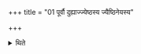 +++
title = "01 पूर्वौ दुह्याज्ज्येष्ठस्य ज्यैष्ठिनेयस्य"

+++

<details><summary>थिते</summary>

1. For (the sacrificer who is) the eldest son, born out of the eldest wife of his father or for one who is a Gataśrī, he (the Adhravyu) should milk the two front teats of the cow; for (the sacrificer) who is the youngest son, born out the youngest wife of his father or for one who is a posthumos son, or for one who wants to progress, he should milk the two rear teats."  


[^1]: Cf. TB II.1.8.1. There is no reference to the “posthumous son”
here. Cp. also II.19.3-4.
</details>
